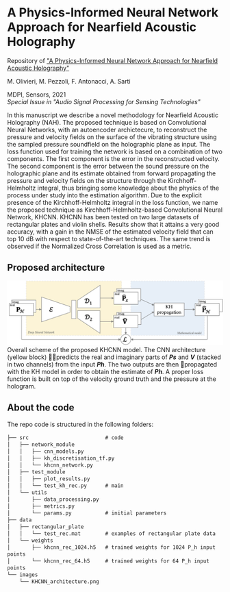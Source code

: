 # A Physics-Informed Neural Network Approach for Nearfield Acoustic Holography
Repository of ["A Physics-Informed Neural Network Approach for Nearfield Acoustic Holography"](https://) 

M. Olivieri, M. Pezzoli, F. Antonacci, A. Sarti

MDPI, Sensors, 2021 </br>
_Special Issue in "Audio Signal Processing for Sensing Technologies"_

In this manuscript we describe a novel methodology for Nearfield Acoustic Holography (NAH). The proposed technique is based on Convolutional Neural Networks, with an autoencoder archictecure, to reconstruct the pressure and velocity fields on the surface of the vibrating structure using the sampled pressure soundfield on the holographic plane as input. The loss function used for training the network is based on a combination of two components. The first component is the error in the reconstructed velocity. The second component is the error between the sound pressure on the holographic plane and its estimate obtained from forward propagating the pressure and velocity fields on the structure through the Kirchhoff-Helmholtz integral, thus bringing some knowledge about the physics of the process under study into the estimation algorithm. Due to the explicit presence of the Kirchhoff-Helmholtz integral in the loss function, we name the proposed technique as Kirchhoff-Helmholtz-based Convolutional Neural Network, KHCNN. KHCNN has been tested on two large datasets of rectangular plates and violin shells.
Results show that it attains a very good accuracy, with a gain in the NMSE of the estimated velocity field that can top 10 dB with respect to state-of-the-art techniques. The same trend is observed if the Normalized Cross Correlation is used as a metric.

## Proposed architecture

![alt text](https://github.com/polimi-ispl/nah-khcnn/blob/main/images/KHCNN_architecture.png)
Overall scheme of the proposed KHCNN model. The CNN architecture (yellow block) 􏰉􏰉predicts the real and imaginary parts of **_Ps_** and **_V_** (stacked in two channels) from the input **_Ph_**. The two outputs are then 􏰉propagated with the KH model in order to obtain the estimate of **_Ph_**. A proper loss function is built on top of the velocity ground truth and the pressure at the hologram.

## About the code
The repo code is structured in the following folders:
```
├── src                         # code
│   ├── network_module              
│   │   ├── cnn_models.py
│   │   ├── kh_discretisation_tf.py
│   │   └── khcnn_network.py
│   ├── test_module              
│   │   ├── plot_results.py
│   │   └── test_kh_rec.py      # main
│   └── utils
│       ├── data_processing.py
│       ├── metrics.py
│       └── params.py           # initial parameters
├── data
│   ├── rectangular_plate              
│   │   └── test_rec.mat        # examples of rectangular plate data
│   └── weights
│       ├── khcnn_rec_1024.h5   # trained weights for 1024 P_h input points
│       └── khcnn_rec_64.h5     # trained weights for 64 P_h input points
└── images
    └── KHCNN_architecture.png                     
```
